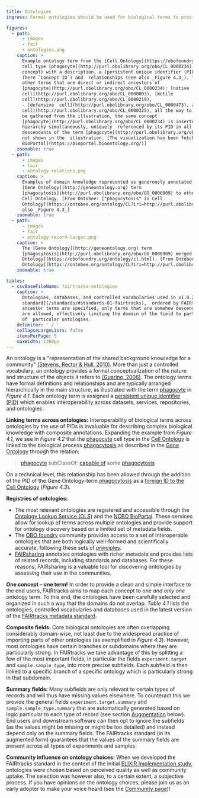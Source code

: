```yaml
---
title: Ontologies
ingress: Formal ontologies should be used for biological terms to provide context to the metadata

figures:
  - path:
      - images
      - fair
      - ontologies.png
    caption: >
      Example ontology term from the [Cell Ontology](https://obofoundry.org/ontology/cl.html): The
      cell type [phagocyte](http://purl.obolibrary.org/obo/CL_0000234) is represented by a term (or
      concept) with a description, a [persistent unique identifier (PID)](#fair-03-identifiers)
      (here `Concept ID`) and  relationships (see also _Figure 4.3_). The current figure shows the
      other terms that are direct or indirect ancestors of
      [phagocyte](http://purl.obolibrary.org/obo/CL_0000234): [native
      cell](http://purl.obolibrary.org/obo/CL_0000003), [motile
      cell](http://purl.obolibrary.org/obo/CL_0000219),  
      - [defensive  cell](http://purl.obolibrary.org/obo/CL_0000473), and [stuff accumulating
      cell](http://purl.obolibrary.org/obo/CL_0000325), all the way to the top-level terms. As can
      be gathered from the illustration, the same concept
      [phagocyte](http://purl.obolibrary.org/obo/CL_0000234) is inserted several places in the
      hierarchy simultaneously, uniquely  referenced by its PID in all relationships. Numerous
      descendants of the term [phagocyte](http://purl.obolibrary.org/obo/CL_0000234) exist, but are
      not shown in the  illustration. [The visualization has been fetched from the [NCBO
      BioPortal](https://bioportal.bioontology.org/)]
    zoomable: true
  - path:
      - images
      - fair
      - ontology-relations.png
    caption: >
      Examples of domain knowledge represented as generously annotated relationships connecting the
      [Gene Ontology](http://geneontology.org) term
      [phagocytosis](http://purl.obolibrary.org/obo/GO_0006909) to other terms in the context of the
      Cell Ontology. [From Ontobee: ["phagocytosis" in Cell
      Ontology](https://ontobee.org/ontology/CL?iri=http://purl.obolibrary.org/obo/GO_0006909).  See
      also _Figure 4.3_]
    zoomable: true
  - path:
      - images
      - fair
      - ontology-record-larger.png
    caption: >
      The [Gene Ontology](http://geneontology.org) term
      [phagocytosis](http://purl.obolibrary.org/obo/GO_0006909) merged into the [Cell
      Ontology](https://obofoundry.org/ontology/cl.html). [From Ontobee: ["phagocytosis" in Cell
      Ontology](https://ontobee.org/ontology/CL?iri=http://purl.obolibrary.org/obo/GO_0006909)]
    zoomable: true

tables:
  - csvBaseFileName: fairtracks-ontologies
    caption: >
      Ontologies, databases, and controlled vocabularies used in v1.0.2 of the [FAIRtracks metadata
      standard](/standards/#standards-01-fairtracks),  ordered by FAIRtracks schema/field name.  If
      ancestor terms are specified, only terms that are somehow descending from the ancestor  terms
      are allowed, effectively limiting the domain of the field to particular sub-branches
      of  particular ontologies.
    delimiter: ' / '
    collapseLargeLists: false
    itemsPerPage: 5
    maxWidth: 1300px
---
```


An ontology is a "representation of the shared background knowledge for a community"
[(Stevens, Rector & Hull, 2010)](https://web.archive.org/web/20181016060057/http://ontogenesis.knowledgeblog.org/66).
More than just a controlled vocabulary, an ontology provides a formal conceptualization of the
nature and structure of the objects it refers to
[(Guarino, 2006)](https://files.eaft-aet.net/old-website/files/VAKKI/nicola_guarino.pdf). The
ontology terms have formal definitions and relationships and are typically arranged hierarchically
in the main structure, as illustrated with the term
[phagocyte](http://purl.obolibrary.org/obo/CL_0000234) in _Figure 4.1_. Each ontology term is
assigned a [persistent unique identifier (PID)](#fair-03-identifiers) which enables interoperability
across datasets, services, repositories, and ontologies.

**Linking terms across ontologies:** Interoperability of biological terms across ontologies by the
use of PIDs is invaluable for describing complex biological knowledge with composite annotations.
Expanding the example from _Figure 4.1_, we see in _Figure 4.2_ that the
[phagocyte](http://purl.obolibrary.org/obo/CL_0000234) cell type in the
[Cell Ontology](https://obofoundry.org/ontology/cl.html) is linked to the biological process
[phagocytosis](http://purl.obolibrary.org/obo/GO_0006909) as described in the
[Gene Ontology](http://geneontology.org) through the relation:

> [phagocyte](https://ontobee.org/ontology/CL?iri=http://purl.obolibrary.org/obo/CL_0000234)
> subClassOf:
> [capable of](https://ontobee.org/ontology/CL?iri=http://purl.obolibrary.org/obo/RO_0002215) some
> [phagocytosis](https://ontobee.org/ontology/CL?iri=http://purl.obolibrary.org/obo/GO_0006909)

On a technical level, this relationship has been allowed through the addition of the PID of the Gene
Ontology-term [phagocytosis](http://purl.obolibrary.org/obo/GO_0006909) as a
[foreign ID to the Cell Ontology](https://ontobee.org/ontology/CL?iri=http://purl.obolibrary.org/obo/GO_0006909)
(_Figure 4.3_).

**Registries of ontologies:**

- The most relevant ontologies are registered and accessible through the
  [Ontology Lookup Service (OLS)](https://www.ebi.ac.uk/ols/index) and the
  [NCBO BioPortal](https://bioportal.bioontology.org/). These services allow for lookup of terms
  across multiple ontologies and provide support for ontology discovery based on a limited set of
  metadata fields.
- The [OBO foundry](https://obofoundry.org) community provides access to a set of interoperable
  ontologies that are both logically well-formed and scientifically accurate, following these sets
  of [principles](https://obofoundry.org/principles/fp-000-summary.html).
- [FAIRsharing](https://fairsharing.org/) annotates ontologies with richer metadata and provides
  lists of related records, including standards and databases. For these reasons, FAIRsharing is a
  valuable tool for discovering ontologies by assessing their use in the communities.

<ui-fairtracks-content space-outside-above>

**One concept – one term!** In order to provide a clean and simple interface to the end users,
FAIRtracks aims to map each concept to one _and only one_ ontology term. To this end, the ontologies
have been carefully selected and organized in such a way that the domains do not overlap. _Table
4.1_ lists the ontologies, controlled vocabularies and databases used in the latest version of the
[FAIRtracks metadata standard](/standards/#standards-01-fairtracks).

**Composite fields:** Core biological ontologies are often overlapping considerably domain-wise, not
least due to the widespread practice of importing parts of other ontologies (as exemplified in
_Figure 4.3_). However, most ontologies have certain branches or subdomains where they are
particularly strong. In FAIRtracks we take advantage of this by splitting a few of the most
important fields, in particular the fields `experiment.target` and `sample.sample_type`, into more
precise subfields. Each subfield is then linked to a specific branch of a specific ontology which is
particularly strong in that subdomain.

**Summary fields:** Many subfields are only relevant to certain types of records and will thus have
missing values elsewhere. To counteract this we provide the general fields
`experiment.target.summary` and `sample.sample_type.summary` that are automatically generated based
on logic particular to each type of record (see section [Augmentation](/fair/#fair-05-augmentation)
below). End users and downstream software can then opt to ignore the subfields (as the values might
be missing or might be too detailed) and instead depend only on the summary fields. The FAIRtracks
standard (in its augmented form) guarantees that the values of the summary fields are present across
all types of experiments and samples.

**Community influence on ontology choices:** When we developed the FAIRtracks standard in the
context of the initial
[ELIXIR Implementation study](https://elixir-europe.org/about-us/commissioned-services/fairification-genomic-tracks),
ontologies were chosen based on perceived quality as well as community uptake. The selection was
however also, to a certain extent, a subjective process. If you have opinions on the ontology
choices, please join us as an early adopter to make your voice heard (see the
[Community page](/community/))!

</ui-fairtracks-content>
